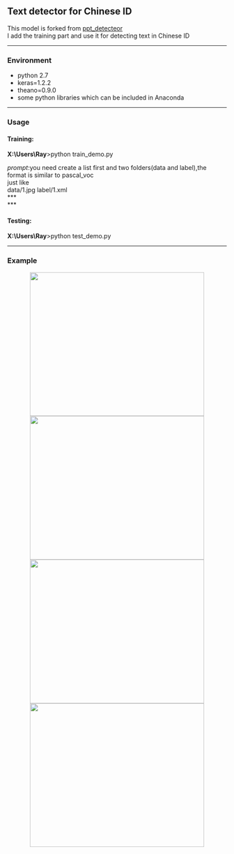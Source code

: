 ## Text detector for Chinese ID ##
This model is forked from [ppt_detecteor](https://gitlab.com/rex-yue-wu/ISI-PPT-Text-Detector)<br>
I add the training part and use it for detecting text in Chinese ID
***
### Environment ###
- python 2.7
- keras=1.2.2
- theano=0.9.0
- some python libraries which can be included in Anaconda 
***
### Usage ###

#### Training:<br>
**X:\Users\Ray**>python train\_demo.py<br>

_prompt_:you need create a list first and two folders(data and label),the format is similar to pascal_voc<br>
just like<br>
 data/1.jpg label/1.xml<br>
\*\*\*<br>
\*\*\*<br>




#### Testing:<br>
**X:\Users\Ray**>python test\_demo.py<br>

***
### Example ###

<div align="center">
<img src="https://github.com/ray0809/Text-detector-for-Chinese-ID/blob/master/examples/Figure_1.png" height="330" width="400" >

<img src="https://github.com/ray0809/Text-detector-for-Chinese-ID/blob/master/examples/Figure_2.png" height="330" width="400" >

 </div>

<div align="center">
<img src="https://github.com/ray0809/Text-detector-for-Chinese-ID/blob/master/examples/Figure_3.png" height="330" width="400" >

<img src="https://github.com/ray0809/Text-detector-for-Chinese-ID/blob/master/examples/Figure_4.png" height="330" width="400" >

 </div>



